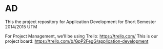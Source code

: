 # AD
This the project repository for Application Development for Short Semester 2014/2015 UTM

For Project Management, we'll be using Trello: https://trello.com/
This is our project board: https://trello.com/b/GpP2FegG/application-development
